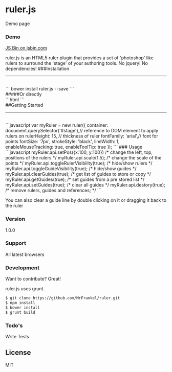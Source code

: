 ruler.js
======

Demo page
### Demo
<a class="jsbin-embed" href="http://jsbin.com/nosumaroci/embed?html,css,js">JS Bin on jsbin.com</a><script src="http://static.jsbin.com/js/embed.min.js?3.41.5"></script>


ruler.js is an HTML5 ruler plugin that provides a set of 'photoshop' like rulers to surround the 'stage' of your authoring tools.
No jquery!
No dependencies!
###Installation
<hr>
<br/>
```
bower install ruler.js --save
```
<br/>
#####Or directly
<br/>
```html
<script src="css/ruler.css"></script>
<script src="js/ruler.js"></script>
```
<br/>
##Getting Started
<hr>
<br/>
```javascript
var myRuler = new ruler({
        container: document.querySelector('#stage'),// reference to DOM element to apply rulers on
        rulerHeight: 15, // thickness of ruler
        fontFamily: 'arial',// font for points
        fontSize: '7px', 
        strokeStyle: 'black',
        lineWidth: 1,
        enableMouseTracking: true,
        enableToolTip: true
    });
```
### Usage 
```javascript
myRuler.api.setPos({x:100, y:100})
/*
change the left, top, positions of the rulers
*/
myRuler.api.scale(1.5);
/*
change the scale of the points
*/
myRuler.api.toggleRulerVisibility(true);
/*
hide/show rulers
*/
myRuler.api.toggleGuideVisibility(true);
/*
hide/show guides
*/
myRuler.api.clearGuides(true);
/*
get list of guides to store or copy
*/
myRuler.api.getGuides(true);
/*
set guides from a pre stored list
*/
myRuler.api.setGuides(true);
/*
clear all guides
*/
myRuler.api.destory(true);
/*
remove rulers, guides and references;
*/
```


You can also clear a guide line by double clicking on it or dragging it back to the ruler



### Version
1.0.0

### Support

All latest browsers


### Development

Want to contribute? Great!

ruler.js uses grunt.
```sh
$ git clone https://github.com/MrFrankel/ruler.git
$ npm install
$ bower install
$ grunt build
```

### Todo's

Write Tests


License
----

MIT



